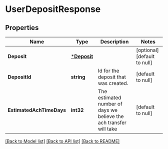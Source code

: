 # UserDepositResponse

## Properties
Name | Type | Description | Notes
------------ | ------------- | ------------- | -------------
**Deposit** | [***Deposit**](Deposit.md) |  | [optional] [default to null]
**DepositId** | **string** | Id for the deposit that was created. | [default to null]
**EstimatedAchTimeDays** | **int32** | The estimated number of days we believe the ach transfer will take | [default to null]

[[Back to Model list]](../README.md#documentation-for-models) [[Back to API list]](../README.md#documentation-for-api-endpoints) [[Back to README]](../README.md)

